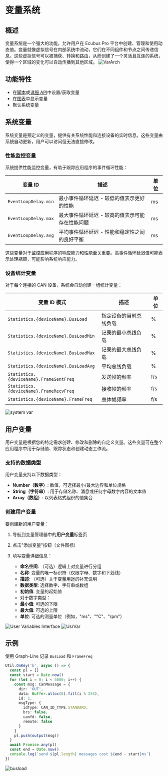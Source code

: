 # 变量系统

## 概述

变量系统是一个强大的功能，允许用户在 Ecubus Pro 平台中创建、管理和使用动态值。变量就像虚拟信号在内部系统中流动，它们在不同组件和节点之间传递信息。这些虚拟信号可以被捕获、转换和路由，从而创建了一个灵活且互连的系统，使得一个区域的变化可以自动传播到其他区域。
![VarArch](./image-4.png)

## 功能特性

* 在[脚本](./../script/script.md)或[详细 API](https://app.whyengineer.com/scriptApi/classes/UtilClass.html#onVar)中设置/获取变量
* 在[图表](./../graph/graph.md)中显示变量
* 默认系统变量

## 系统变量

系统变量是预定义的变量，提供有关系统性能和连接设备的实时信息。这些变量由系统自动更新，用户可以访问但无法直接修改。

### 性能监控变量

系统提供性能监控变量，有助于跟踪应用程序的事件循环性能：

| 变量 ID | 描述 | 单位 |
|-------------|-------------|------|
| `EventLoopDelay.min` | 最小事件循环延迟 - 较低的值表示更好的性能 | ms |
| `EventLoopDelay.max` | 最大事件循环延迟 - 较高的值表示可能存在性能问题 | ms |
| `EventLoopDelay.avg` | 平均事件循环延迟 - 性能和稳定性之间的良好平衡 | ms |

这些变量对于监控应用程序的响应能力和性能至关重要。高事件循环延迟值可能表示处理瓶颈，可能影响系统响应能力。

### 设备统计变量

对于每个连接的 CAN 设备，系统会自动创建一组统计变量：

| 变量 ID 模式 | 描述 | 单位 |
|---------------------|-------------|------|
| `Statistics.{deviceName}.BusLoad` | 指定设备的当前总线负载 | % |
| `Statistics.{deviceName}.BusLoadMin` | 记录的最小总线负载 | % |
| `Statistics.{deviceName}.BusLoadMax` | 记录的最大总线负载 | % |
| `Statistics.{deviceName}.BusLoadAvg` | 平均总线负载 | % |
| `Statistics.{deviceName}.FrameSentFreq` | 发送帧的频率 | f/s |
| `Statistics.{deviceName}.FrameRecvFreq` | 接收帧的频率 | f/s |
| `Statistics.{deviceName}.FrameFreq` | 总体帧频率 | f/s |

![system var](./image-2.png)

## 用户变量

用户变量是根据您的特定需求创建、修改和删除的自定义变量。这些变量可在整个应用程序中用于存储值、跟踪状态和创建动态工作流。

### 支持的数据类型

用户变量支持以下数据类型：

* **Number（数字）**: 数值，可选择最小/最大边界和单位规格
* **String（字符串）**: 用于存储名称、消息或任何字母数字内容的文本值
* **Array（数组）**: 以列表格式组织的值集合

### 创建用户变量

要创建新的用户变量：

1. 导航到变量管理器中的**用户变量**标签页
2. 点击"添加变量"按钮（文件图标）
3. 填写变量详细信息：

   * **命名空间**: （可选）逻辑上对变量进行分组
   * **名称**: 变量的唯一标识符（仅限字母、数字和下划线）
   * **描述**: （可选）关于变量用途的补充说明
   * **数据类型**: 选择数字、字符串或数组
   * **初始值**: 变量的起始值
   * 对于数字类型：
   * **最小值**: 可选的下限
   * **最大值**: 可选的上限
   * **单位**: 可选的测量单位（例如，"ms"、"°C"、"rpm"）

![User Variables Interface](./image-3.png)
![UsrVar](./image-1.png)

## 示例

使用 Graph-Line 记录 `BusLoad` 和 `FrameFreq`

```typescript
Util.OnKey('b', async () => {
  const pl = []
  const start = Date.now()
  for (let i = 0; i < 5000; i++) {
    const msg: CanMessage = {
      dir: 'OUT',
      data: Buffer.alloc(8).fill(i % 255),
      id: 1,
      msgType: {
        idType: CAN_ID_TYPE.STANDARD,
        brs: false,
        canfd: false,
        remote: false
      }
    }
    pl.push(output(msg))
  }
  await Promise.any(pl)
  const end = Date.now()
  console.log(`send ${pl.length} messages cost ${end - start}ms`)
})
```

![busload](./image.png)

